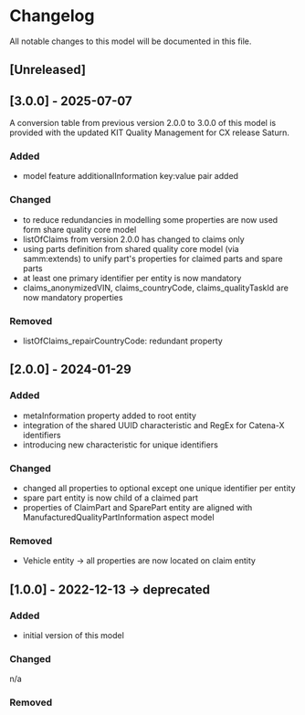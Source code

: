 # Changelog
All notable changes to this model will be documented in this file.

## [Unreleased]

## [3.0.0] - 2025-07-07
A conversion table from previous version 2.0.0 to 3.0.0 of this model is provided with the updated KIT Quality Management for CX release Saturn.

### Added
- model feature additionalInformation key:value pair added

### Changed
- to reduce redundancies in modelling some properties are now used form share quality core model
- listOfClaims from version 2.0.0 has changed to claims only
- using parts definition from shared quality core model (via samm:extends) to unify part's properties for claimed parts and spare parts
- at least one primary identifier per entity is now mandatory
- claims_anonymizedVIN, claims_countryCode, claims_qualityTaskId are now mandatory properties

### Removed
- listOfClaims_repairCountryCode: redundant property

## [2.0.0] - 2024-01-29
### Added
- metaInformation property added to root entity
- integration of the shared UUID characteristic and RegEx for Catena-X identifiers
- introducing new characteristic for unique identifiers

### Changed
- changed all properties to optional except one unique identifier per entity
- spare part entity is now child of a claimed part
- properties of ClaimPart and SparePart entity are aligned with ManufacturedQualityPartInformation aspect model

### Removed
- Vehicle entity -> all properties are now located on claim entity

## [1.0.0] - 2022-12-13 -> deprecated
### Added
- initial version of this model

### Changed
n/a

### Removed

